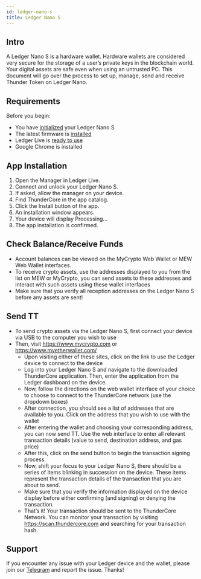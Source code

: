 ```yaml
---
id: ledger-nano-s
title: Ledger Nano S
---
```

## Intro
A Ledger Nano S is a hardware wallet. Hardware wallets are considered very
secure for the storage of a user’s private keys in the blockchain world. Your
digital assets are safe even when using an untrusted PC.
This document will go over the process to set up, manage, send and receive Thunder Token on Ledger Nano.

## Requirements
Before you begin:
- You have [initialized](https://support.ledgerwallet.com/hc/en-us/articles/360000613793) your Ledger Nano S
- The latest firmware is [installed](https://support.ledgerwallet.com/hc/en-us/articles/360002731113-Update-Ledger-Nano-S-firmware)
- Ledger Live is [ready to use](https://support.ledgerwallet.com/hc/en-us/articles/360006395233-Take-your-first-steps)
- Google Chrome is installed

## App Installation
1. Open the Manager in Ledger Live.
2. Connect and unlock your Ledger Nano S.
3. If asked, allow the manager on your device.
4. Find ThunderCore in the app catalog.
5. Click the Install button of the app.
6. An installation window appears.
7. Your device will display Processing…
8. The app installation is confirmed.

## Check Balance/Receive Funds
- Account balances can be viewed on the MyCrypto Web Wallet or MEW Web Wallet interfaces.
- To receive crypto assets, use the addresses displayed to you from the list on MEW or MyCrypto,
you can send assets to these addresses and interact with such assets using these wallet interfaces
- Make sure that you verify all reception addresses on the Ledger Nano S before any assets are sent!

## Send TT
- To send crypto assets via the Ledger Nano S, first connect your device
via USB to the computer you wish to use
- Then, visit https://www.mycrypto.com or https://www.myetherwallet.com/
    - Upon visiting either of these sites, click on the link to use
      the Ledger device to connect to the device
    - Log into your Ledger Nano S and navigate to the downloaded ThunderCore
      application. Then, enter the application from the Ledger dashboard on the device.
    - Now, follow the directions on the web wallet interface of your choice
      to choose to connect to the ThunderCore network (use the dropdown boxes)
    - After connection, you should see a list of addresses that are available
      to you. Click on the address that you wish to use with the wallet
    - After entering the wallet and choosing your corresponding address, you can
      now send TT. Use the web interface to enter all relevant transaction details 
      (value to send, destination address, and gas price)
    - After this, click on the send button to begin the transaction signing process.
    - Now, shift your focus to your Ledger Nano S, there should be a series of items 
      blinking in succession on the device. These items represent the transaction 
      details of the transaction that you are about to send.
    - Make sure that you verify the information displayed on the device display before
      either confirming (and signing) or denying the transaction. 
    - That’s it! Your transaction should be sent to the ThunderCore Network. 
      You can monitor your transaction by visiting https://scan.thundercore.com 
      and searching for your transaction hash.
      
## Support
If you encounter any issue with your Ledger device and the wallet, please join our [Telegram](http://t.me/thunder_official)
and report the issue. Thanks!
